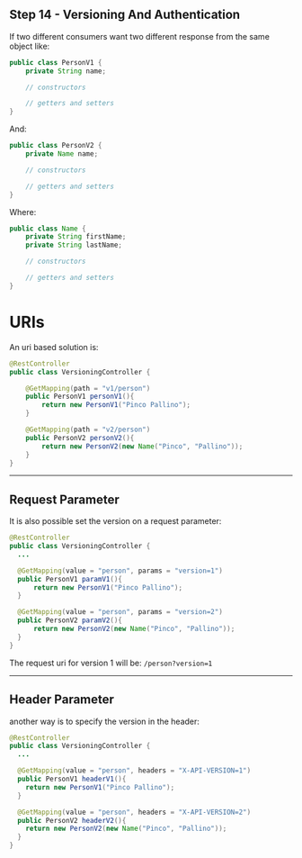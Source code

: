 ## Step 14 - Versioning And Authentication

If two different consumers want two different response from the same object like:

```java
public class PersonV1 {
    private String name;

    // constructors

    // getters and setters
}
```

And:

```java
public class PersonV2 {
    private Name name;

    // constructors

    // getters and setters
}
```

Where:

```java
public class Name {
    private String firstName;
    private String lastName;

    // constructors

    // getters and setters
}
```

# URIs

An uri based solution is:

```java
@RestController
public class VersioningController {

    @GetMapping(path = "v1/person")
    public PersonV1 personV1(){
        return new PersonV1("Pinco Pallino");
    }

    @GetMapping(path = "v2/person")
    public PersonV2 personV2(){
        return new PersonV2(new Name("Pinco", "Pallino"));
    }
}
```
---

## Request Parameter

It is also possible set the version on a request parameter:

```java
@RestController
public class VersioningController {
  ...

  @GetMapping(value = "person", params = "version=1")
  public PersonV1 paramV1(){
      return new PersonV1("Pinco Pallino");
  }

  @GetMapping(value = "person", params = "version=2")
  public PersonV2 paramV2(){
      return new PersonV2(new Name("Pinco", "Pallino"));
  }
}
```

The request uri for version 1 will be: `/person?version=1`

---

## Header Parameter

another way is to specify the version in the header:

```java
@RestController
public class VersioningController {
  ...

  @GetMapping(value = "person", headers = "X-API-VERSION=1")
  public PersonV1 headerV1(){
    return new PersonV1("Pinco Pallino");
  }

  @GetMapping(value = "person", headers = "X-API-VERSION=2")
  public PersonV2 headerV2(){
    return new PersonV2(new Name("Pinco", "Pallino"));
  }
}
```
